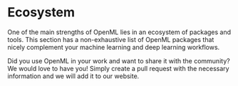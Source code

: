 # Ecosystem
One of the main strengths of OpenML lies in an ecosystem of packages and tools.
This section has a non-exhaustive list of OpenML packages that nicely complement your machine learning and deep learning workflows. 

Did you use OpenML in your work and want to share it with the community? We would love to have you!
Simply create a pull request with the necessary information and we will add it to our website.

